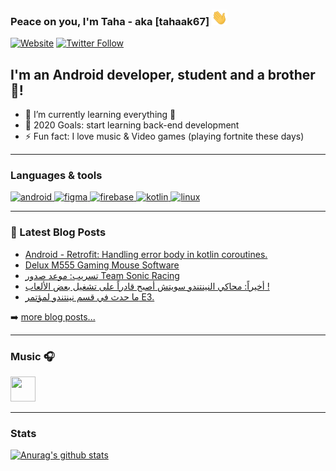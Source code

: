 ### Peace on you, I'm Taha - aka [tahaak67] <img src="https://github.com/tahaak67/tahaak67/blob/master/wave.gif" width="25" height="25" alt="Waveing Hi">


[![Website](https://img.shields.io/website?label=Blog&style=for-the-badge&url=https%3A%2F%2F699taha.blogspot.com%2F)](https://699taha.blogspot.com)
[![Twitter Follow](https://img.shields.io/twitter/follow/tahaak67?color=1DA1F2&logo=twitter&style=for-the-badge)](https://twitter.com/intent/follow?original_referer=https%3A%2F%2Fgithub.com%2Ftahaak67&screen_name=tahaak67)

## I'm an Android developer, student and a brother 🤣!

- 🌱 I’m currently learning everything 🤣
- 🥅 2020 Goals: start learning back-end development
- ⚡ Fun fact: I love music & Video games (playing fortnite these days)

---
### Languages & tools

<p align="left"> <a href="https://developer.android.com" target="_blank"> <img src="https://www.vectorlogo.zone/logos/android/android-tile.svg" alt="android" width="40" height="40"/> </a> <a href="https://www.figma.com/" target="_blank"> <img src="https://www.vectorlogo.zone/logos/figma/figma-icon.svg" alt="figma" width="40" height="40"/> </a> <a href="https://firebase.google.com/" target="_blank"> <img src="https://www.vectorlogo.zone/logos/firebase/firebase-icon.svg" alt="firebase" width="40" height="40"/> </a> <a href="https://kotlinlang.org" target="_blank"> <img src="https://www.vectorlogo.zone/logos/kotlinlang/kotlinlang-icon.svg" alt="kotlin" width="40" height="40"/> </a> <a href="https://www.linux.org/" target="_blank"> <img src="https://www.vectorlogo.zone/logos/linux/linux-icon.svg" alt="linux" width="40" height="40"/> </a> </p>

---

### 📕 Latest Blog Posts

<!-- BLOG-POST-LIST:START -->
- [Android - Retrofit: Handling error body in kotlin coroutines.](https://699taha.blogspot.com/2020/07/android-retrofit-handling-error-body-in.html)
- [Delux M555 Gaming Mouse Software](https://699taha.blogspot.com/2019/12/delux-m555-gaming-mouse-software.html)
- [تسريب: موعد صدور Team Sonic Racing](https://699taha.blogspot.com/2018/07/team-sonic-racing.html)
- [أخيراً: محاكي النينتندو سويتش أصبح قادراً على تشغيل بعض الألعاب !](https://699taha.blogspot.com/2018/07/blog-post.html)
- [ما حدث في قسم نينتندو لمؤتمر E3.](https://699taha.blogspot.com/2018/06/e3.html)
<!-- BLOG-POST-LIST:END -->

➡️ [more blog posts...](https://699taha.blogspot.com)

---

### Music 🎧 
  
<a href="https://play.anghami.com/profile/81211465?bid=/egLdLmlOaab" title="anghami profile"><img src="https://user-images.githubusercontent.com/18553624/94550025-5e25aa80-0253-11eb-96cd-ae1d4dd95819.png" width="40" height="40"></a>

---

### Stats

[![Anurag's github stats](https://github-readme-stats.vercel.app/api?username=tahaak67&show_icons=true&count_private=true)](https://github.com/anuraghazra/github-readme-stats)

